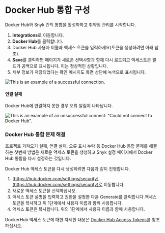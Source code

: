 # Docker Hub 통합 구성

Docker Hub와 Snyk 간의 통합을 활성화하고 취약점 관리를 시작합니다.

1. **Integrations**로 이동합니다.
2. **Docker Hub**를 클릭합니다.
3. Docker Hub 사용자 이름과 액세스 토큰을 입력하세요(토큰을 생성하려면 아래 참조).
4. **Save**를 클릭하면 페이지가 새로운 선택사항과 함께 다시 로드되고 액세스토큰 필드가 공백으로 표시됩니다. 이는 정상적인 상황입니다.
5. 세부 정보가 저장되었다는 확인 메시지도 화면 상단에 녹색으로 표시됩니다.

![This is an example of a successful connection.](../../../../.gitbook/assets/Screen%20Shot%202022-01-21%20at%209.48.27%20AM.png)

#### 연결 실패

Docker Hub에 연결하지 못한 경우 오류 알림이 나타납니다.

![This is an example of an unsuccessful connect: "Could not connect to Docker Hub".](../../../../.gitbook/assets/Screen%20Shot%202022-01-21%20at%209.48.50%20AM.png)

### Docker Hub 통합 문제 해결

프로젝트 가져오기 실패, 연결 실패, 오류 표시 누락 등 Docker Hub 통합 문제를 해결 하는 첫번째 방법은 새로운 액세스 토큰을 생성하고 Snyk 설정 페이지에서 Docker Hub 통합을 다시 설정하는 것입니다.

Docker Hub 액세스 토큰을 다시 생성하려면 다음과 같이 진행합니다.

1. [https://hub.docker.com/settings/security](https://hub.docker.com/settings/security)로 이동합니다.
2. 새로운 액세스 토큰을 선택하십시오.
3. 액세스 토큰 설명을 입력하고 권한을 설정한 다음 Generate를 클릭합니다.액세스 토큰을 복사하고 위 1단계에서 사용자 이름과 함께 사용합니다.
4. 액세스 토큰은 복사합니다. 위의 1단계에서 사용자 이름과 함께 사용합니다.

DockerHub 액세스 토큰에 대한 자세한 내용은 [Docker Hub Access Tokens](https://docs.docker.com/docker-hub/access-tokens/)를 참조하십시오.
